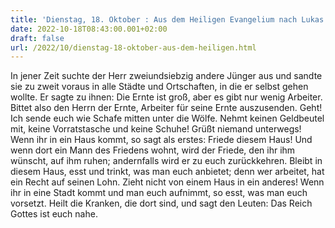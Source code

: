 ```yaml
---
title: 'Dienstag, 18. Oktober : Aus dem Heiligen Evangelium nach Lukas - Lk 10,1-9.'
date: 2022-10-18T08:43:00.001+02:00
draft: false
url: /2022/10/dienstag-18-oktober-aus-dem-heiligen.html
---
```


In jener Zeit suchte der Herr zweiundsiebzig andere Jünger aus und sandte sie zu zweit voraus in alle Städte und Ortschaften, in die er selbst gehen wollte. Er sagte zu ihnen: Die Ernte ist groß, aber es gibt nur wenig Arbeiter. Bittet also den Herrn der Ernte, Arbeiter für seine Ernte auszusenden. Geht! Ich sende euch wie Schafe mitten unter die Wölfe. Nehmt keinen Geldbeutel mit, keine Vorratstasche und keine Schuhe! Grüßt niemand unterwegs! Wenn ihr in ein Haus kommt, so sagt als erstes: Friede diesem Haus! Und wenn dort ein Mann des Friedens wohnt, wird der Friede, den ihr ihm wünscht, auf ihm ruhen; andernfalls wird er zu euch zurückkehren. Bleibt in diesem Haus, esst und trinkt, was man euch anbietet; denn wer arbeitet, hat ein Recht auf seinen Lohn. Zieht nicht von einem Haus in ein anderes! Wenn ihr in eine Stadt kommt und man euch aufnimmt, so esst, was man euch vorsetzt. Heilt die Kranken, die dort sind, und sagt den Leuten: Das Reich Gottes ist euch nahe.